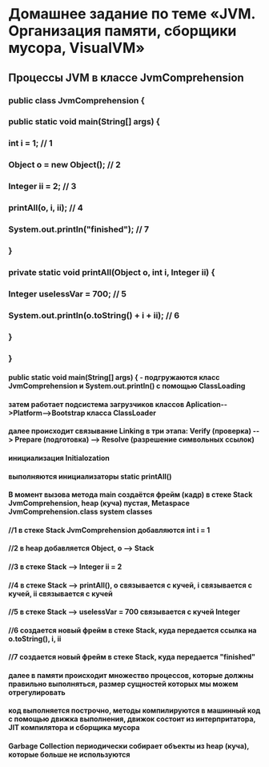 # Домашнее задание по теме «JVM. Организация памяти, сборщики мусора, VisualVM»

## Процессы JVM в классе JvmComprehension 

### public class JvmComprehension {

### public static void main(String[] args) {
###         int i = 1;                      // 1
###         Object o = new Object();        // 2
###         Integer ii = 2;                 // 3
###         printAll(o, i, ii);             // 4
###         System.out.println("finished"); // 7
###     }

###     private static void printAll(Object o, int i, Integer ii) {
###         Integer uselessVar = 700;                   // 5
###         System.out.println(o.toString() + i + ii);  // 6
###     }
### }

#### public static void main(String[] args) { - подгружаются класс JvmComprehension и System.out.println() с помощью ClassLoading 
#### затем работает подсистема загрузчиков классов Aplication-->Platform-->Bootstrap класса ClassLoader
#### далее происходит связывание Linking в три этапа: Verify (проверка) --> Prepare (подготовка) --> Resolve (разрешение символьных ссылок)
#### инициализация Initialozation
#### выполняются инициализаторы static printAll()
#### В момент вызова метода main создаётся фрейм (кадр) в стеке Stack JvmComprehension, heap (куча) пустая, Metaspace JvmComprehension.class system classes
#### //1 в стеке Stack JvmComprehension добавляются int i = 1
#### //2 в heap добавляется Object, о --> Stack
#### //3 в стеке Stack --> Integer ii = 2
#### //4 в стеке Stack --> printAll(), o связывается с кучей, i связывается с кучей, ii связывается с кучей
#### //5 в стеке Stack --> uselessVar = 700 связывается с кучей Integer
#### //6 создается новый фрейм в стеке Stack, куда передается ссылка на o.toString(), i, ii
#### //7 создается новый фрейм в стеке Stack, куда передается "finished"
#### далее в памяти происходит множество процессов, которые должны правильно выполняться, размер сущностей которых мы можем отрегулировать
#### код выполняется построчно, методы компилируются в машинный код с помощью движка выполнения, движок состоит из интерпритатора, JIT компилятора и сборщика мусора
#### Garbage Collection периодически собирает объекты из heap (куча), которые больше не используются     
